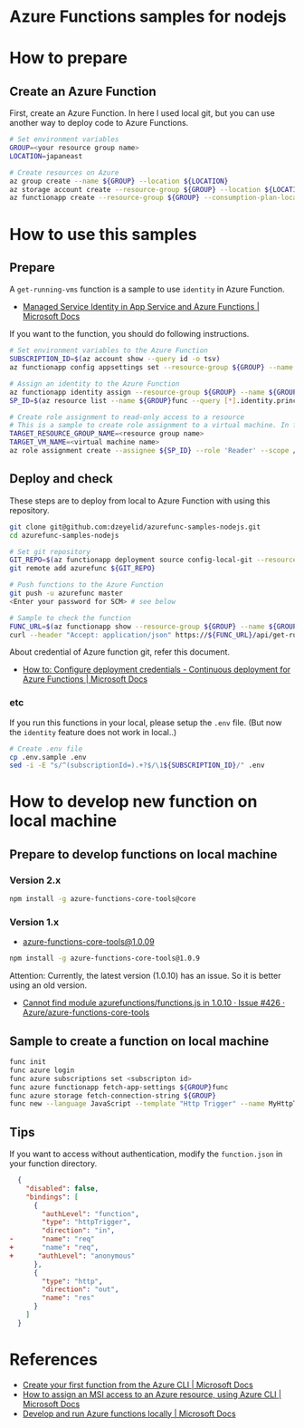 
Azure Functions samples for nodejs
====

How to prepare
====

Create an Azure Function
----

First, create an Azure Function. In here I used local git, but you can use another way to deploy code to Azure Functions.

```bash
# Set environment variables
GROUP=<your resource group name>
LOCATION=japaneast

# Create resources on Azure
az group create --name ${GROUP} --location ${LOCATION}
az storage account create --resource-group ${GROUP} --location ${LOCATION}  --name ${GROUP} --sku Standard_LRS
az functionapp create --resource-group ${GROUP} --consumption-plan-location ${LOCATION} --name ${GROUP}func --storage-account ${GROUP} --deployment-local-git
```

How to use this samples
====

Prepare
----

A `get-running-vms` function is a sample to use `identity` in Azure Function.

- [Managed Service Identity in App Service and Azure Functions | Microsoft Docs](https://docs.microsoft.com/en-us/azure/app-service/app-service-managed-service-identity)

If you want to the function, you should do following instructions.

```bash
# Set environment variables to the Azure Function
SUBSCRIPTION_ID=$(az account show --query id -o tsv)
az functionapp config appsettings set --resource-group ${GROUP} --name ${GROUP}func --settings subscriptionId=${SUBSCRIPTION_ID} FUNCTIONS_EXTENSION_VERSION=beta

# Assign an identity to the Azure Function
az functionapp identity assign --resource-group ${GROUP} --name ${GROUP}func
SP_ID=$(az resource list --name ${GROUP}func --query [*].identity.principalId --output tsv)

# Create role assignment to read-only access to a resource
# This is a sample to create role assignment to a virtual machine. In fact, please set your desiring resource's id.
TARGET_RESOURCE_GROUP_NAME=<resource group name>
TARGET_VM_NAME=<virtual machine name>
az role assignment create --assignee ${SP_ID} --role 'Reader' --scope /subscriptions/${SUBSCRIPTION_ID}/resourceGroups/${TARGET_RESOURCE_GROUP_NAME}/providers/Microsoft.Compute/virtualMachines/${TARGET_VM_NAME}
```

Deploy and check
---

These steps are to deploy from local to Azure Function with using this repository.

```bash
git clone git@github.com:dzeyelid/azurefunc-samples-nodejs.git
cd azurefunc-samples-nodejs

# Set git repository
GIT_REPO=$(az functionapp deployment source config-local-git --resource-group ${GROUP} --name ${GROUP}func --query url --output tsv)
git remote add azurefunc ${GIT_REPO}

# Push functions to the Azure Function
git push -u azurefunc master
<Enter your password for SCM> # see below

# Sample to check the function
FUNC_URL=$(az functionapp show --resource-group ${GROUP} --name ${GROUP}func --query hostNames[0] -o tsv)
curl --header "Accept: application/json" https://${FUNC_URL}/api/get-runnning-vms
```

About credential of Azure function git, refer this document.

- [How to: Configure deployment credentials - Continuous deployment for Azure Functions | Microsoft Docs](https://docs.microsoft.com/en-us/azure/azure-functions/functions-continuous-deployment#how-to-configure-deployment-credentials)

### etc

If you run this functions in your local, please setup the `.env` file. (But now the `identity` feature does not work in local..)

```bash
# Create .env file
cp .env.sample .env
sed -i -E "s/^(subscriptionId=).+?$/\1${SUBSCRIPTION_ID}/" .env
```

How to develop new function on local machine
====

Prepare to develop functions on local machine
----

### Version 2.x
```bash
npm install -g azure-functions-core-tools@core
```

### Version 1.x
- azure-functions-core-tools@1.0.09

```bash
npm install -g azure-functions-core-tools@1.0.9
```

Attention:
Currently, the latest version (1.0.10) has an issue. So it is better using an old version.
- [Cannot find module azurefunctions/functions.js in 1.0.10 · Issue #426 · Azure/azure-functions-core-tools](https://github.com/Azure/azure-functions-core-tools/issues/426)

Sample to create a function on local machine
----

```bash
func init
func azure login
func azure subscriptions set <subscripton id>
func azure functionapp fetch-app-settings ${GROUP}func
func azure storage fetch-connection-string ${GROUP}
func new --language JavaScript --template "Http Trigger" --name MyHttpTrigger
```

Tips
----
If you want to access without authentication, modify the `function.json` in your function directory.

```diff:function.json
  {
    "disabled": false,
    "bindings": [
      {
        "authLevel": "function",
        "type": "httpTrigger",
        "direction": "in",
-       "name": "req"
+       "name": "req",
+      "authLevel": "anonymous"
      },
      {
        "type": "http",
        "direction": "out",
        "name": "res"
      }
    ]
  }
```

References
====

- [Create your first function from the Azure CLI | Microsoft Docs](https://docs.microsoft.com/en-us/azure/azure-functions/functions-create-first-azure-function-azure-cli)
- [How to assign an MSI access to an Azure resource, using Azure CLI | Microsoft Docs](https://docs.microsoft.com/en-us/azure/active-directory/managed-service-identity/howto-assign-access-cli)
- [Develop and run Azure functions locally | Microsoft Docs](https://docs.microsoft.com/en-us/azure/azure-functions/functions-run-local)
